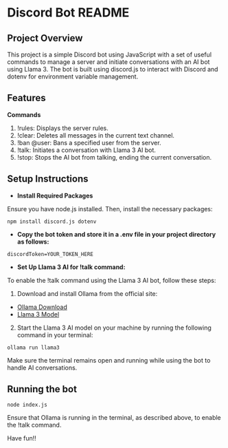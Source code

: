 # Discord Bot README

## Project Overview

This project is a simple Discord bot using JavaScript with a set of useful commands to manage a server and initiate conversations with an AI bot using Llama 3. The bot is built using discord.js to interact with Discord and dotenv for environment variable management.

## Features

**Commands**

1. !rules: Displays the server rules.
2. !clear: Deletes all messages in the current text channel.
3. !ban @user: Bans a specified user from the server.
4. !talk: Initiates a conversation with Llama 3 AI bot.
5. !stop: Stops the AI bot from talking, ending the current conversation.

  
## Setup Instructions

- **Install Required Packages**

Ensure you have node.js installed. Then, install the necessary packages:

```
npm install discord.js dotenv
```

- **Copy the bot token and store it in a .env file in your project directory as follows:**

```
discordToken=YOUR_TOKEN_HERE
```

- **Set Up Llama 3 AI for !talk command:**

To enable the !talk command using the Llama 3 AI bot, follow these steps:

1. Download and install Ollama from the official site:

- [Ollama Download](https://ollama.com/download)
- [Llama 3 Model](https://ollama.com/library/llama3)

2. Start the Llama 3 AI model on your machine by running the following command in your terminal:

```
ollama run llama3
```

Make sure the terminal remains open and running while using the bot to handle AI conversations.

## Running the bot
  
```
node index.js
```

Ensure that Ollama is running in the terminal, as described above, to enable the !talk command.

Have fun!!


